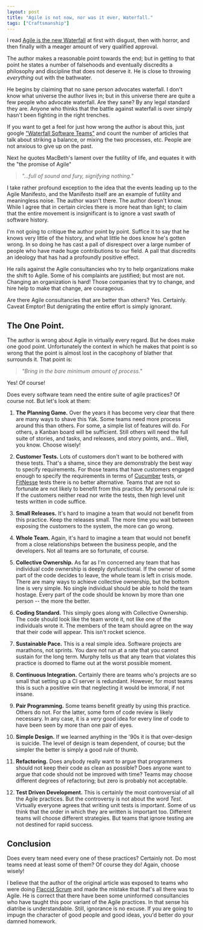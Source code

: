 ```yaml
---
layout: post
title: "Agile is not now, nor was it ever, Waterfall."
tags: ["Craftsmanship"]
---
```

I read [Agile is the new Waterfall](https://medium.com/swlh/agile-is-the-new-waterfall-f7baef5d026d) at first with disgust, then with horror, and then finally with a meager amount of very qualified approval.  

The author makes a reasonable point towards the end; but in getting to that point he states a number of falsehoods and eventually discredits a philosophy and discipline that does not deserve it.  He is close to throwing _everything_ out with the bathwater.

He begins by claiming that no sane person advocates waterfall.  I don't know what universe the author lives in; but in this universe there are quite a few people who advocate waterfall.  Are they sane?  By any legal standard they are.  Anyone who thinks that the battle against waterfall is over simply hasn't been fighting in the right trenches.  

If you want to get a feel for just how wrong the author is about this, just google ["Waterfall Software Teams"](http://bfy.tw/2KPj) and count the number of articles that talk about striking a balance, or mixing the two processes, etc.   People are not anxious to give up on the past. 

Next he quotes MacBeth's lament over the futility of life, and equates it with the "the promise of Agile"

>_"...full of sound and fury, signifying nothing."_

I take rather profound exception to the idea that the events leading up to the Agile Manifesto, and the Manifesto itself are an example of futility and meaningless noise.  The author wasn't there.  The author doesn't know.  While I agree that in certain circles there is more heat than light; to claim that the entire movement is insignificant is to ignore a vast swath of software history.  

I'm not going to critique the author point by point.  Suffice it to say that he knows very little of the history, and what little he does know he's gotten wrong.  In so doing he has cast a pall of disrespect over a large number of people who have made huge contributions to our field.  A pall that discredits an ideology that has had a profoundly positive effect.

He rails against the Agile consultancies who try to help organizations make the shift to Agile.  Some of his complaints are justified; but most are not.  Changing an organization is hard!  Those companies that try to change, and hire help to make that change, are courageous.  

Are there Agile consultancies that are better than others?  Yes.  Certainly.  Caveat Emptor!  But denigrating the entire effort is simply ignorant.  

## The One Point.

The author is wrong about Agile in virtually every regard.  But he does make one good point.  Unfortunately the context in which he makes that point is so wrong that the point is almost lost in the cacophony of blather that surrounds it.  That point is:

>_"Bring in the bare minimum amount of process."_ 

Yes!  Of course!

Does every software team need the entire suite of agile practices?  Of course not.  But let's look at them:

1. **The Planning Game.** Over the years it has become very clear that there are many ways to shave this Yak.  Some teams need more process around this than others.  For some, a simple list of features will do. For others, a Kanban board will be sufficient.  Still others will need the full suite of stories, and tasks, and releases, and story points, and...   Well, you know.  Choose wisely!

2. **Customer Tests.** Lots of customers don't want to be bothered with these tests.  That's a shame, since they are demonstrably the best way to specify requirements.  For those teams that have customers engaged enough to specify the requirements in terms of [Cucumber](https://cucumber.io/) tests, or [FitNesse](http://fitnesse.org) tests there is no better alternative.  Teams that are not so fortunate are not likely to benefit from this practice.  My personal rule is:  If the customers neither read nor write the tests, then high level unit tests written in code suffice.

3. **Small Releases.**  It's hard to imagine a team that would not benefit from this practice.  Keep the releases small.  The more time you wait between exposing the customers to the system, the more can go wrong.

4. **Whole Team.**  Again, it's hard to imagine a team that would not benefit from a close relationships between the business people, and the developers.  Not all teams are so fortunate, of course.

5. **Collective Ownership.** As far as I'm concerned any team that has individual code ownership is deeply dysfunctional.  If the owner of some part of the code decides to leave, the whole team is left in crisis mode.  There are many ways to achieve collective ownership, but the bottom line is very simple.  No single individual should be able to hold the team hostage.  Every part of the code should be known by more than one person -- the more the better.

6. **Coding Standard.**  This simply goes along with Collective Ownership.  The code should look like the team wrote it, not like one of the individuals wrote it.  The members of the team should agree on the way that their code will appear.  This isn't rocket science.

7. **Sustainable Pace.**  This is a real simple idea.  Software projects are marathons, not sprints.  You dare not run at a rate that you cannot sustain for the long term.  Murphy tells us that any team that violates this practice is doomed to flame out at the worst possible moment.

8. **Continuous Integration.**  Certainly there are teams who's projects are so small that setting up a CI server is redundant.  However, for most teams this is such a positive win that neglecting it would be immoral, if not insane.

9. **Pair Programming.**  Some teams benefit greatly by using this practice.  Others do not.  For the latter, some form of code review is likely necessary.  In any case, it is a _very_ good idea for every line of code to have been seen by more than one pair of eyes.

10. **Simple Design.**  If we learned anything in the '90s it is that over-design is suicide.  The level of design is team dependent, of course; but the simpler the better is simply a good rule of thumb.  

11. **Refactoring.**  Does anybody really want to argue that programmers should not keep their code as clean as possible?  Does anyone want to argue that code should not be improved with time?  Teams may choose different degrees of refactoring; but zero is probably not acceptable.

12.  **Test Driven Development.**  This is certainly the most controversial of all the Agile practices.  But the controversy is not about the word _Test_.  Virtually everyone agrees that writing unit tests is important.  Some of us think that the order in which they are written is important too.  Different teams will choose different strategies.  But teams that ignore testing are not destined for rapid success.  

## Conclusion  
Does every team need every one of these practices?  Certainly not.  Do most teams need at least some of them?  Of course they do!  Again, choose wisely!

I believe that the author of the original article was exposed to teams who were doing [Flaccid Scrum](http://martinfowler.com/bliki/FlaccidScrum.html) and made the mistake that that's all there was to Agile.  He is correct that there have been some uninformed consultancies who have taught this poor variant of the Agile practices.  In that sense his diatribe is understandable.  Still, ignorance is no excuse.  If you are going to impugn the character of good people and good ideas, you'd better do your damned homework.
